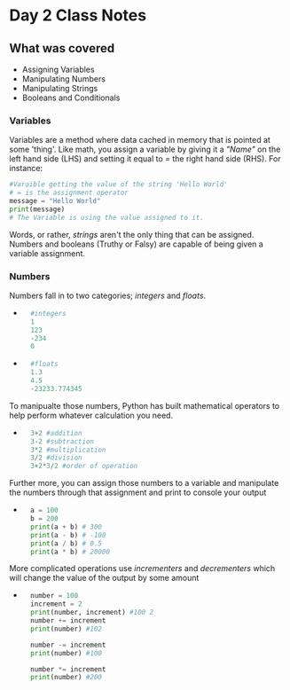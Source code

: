 # Day 2 Class Notes

## What was covered
- Assigning Variables
- Manipulating Numbers
- Manipulating Strings
- Booleans and Conditionals

### Variables
Variables are a method where data cached in memory that is pointed at some 'thing'.
Like math, you assign a variable by giving it a *"Name"* on the left hand side (LHS) and setting it equal to *=* the right hand side (RHS).
For instance:

```python
#Varaible getting the value of the string 'Hello World'
# = is the assignment operator
message = "Hello World" 
print(message) 
# The Variable is using the value assigned to it.
```
Words, or rather, *strings* aren't the only thing that can be assigned. Numbers and booleans (Truthy or Falsy) are capable of being given a variable assignment.

### Numbers
Numbers fall in to two categories; *integers* and *floats*. 

- ```python
    #integers
    1
    123
    -234
    0
- ```python
    #floats
    1.3
    4.5
    -23233.774345

To manipualte those numbers, Python has built mathematical operators to help perform whatever calculation you need. 

- ```python
    3+2 #addition
    3-2 #subtraction
    3*2 #multiplication
    3/2 #division
    3+2*3/2 #order of operation

Further more, you can assign those numbers to a variable and manipulate the numbers through that assignment and print to console your output

- ```python
    a = 100
    b = 200
    print(a + b) # 300
    print(a - b) # -100
    print(a / b) # 0.5
    print(a * b) # 20000

More complicated operations use *incrementers* and *decrementers* which will change the value of the output by some amount
- ```python
    number = 100
    increment = 2
    print(number, increment) #100 2
    number += increment
    print(number) #102

    number -= increment
    print(number) #100

    number *= increment
    print(number) #200